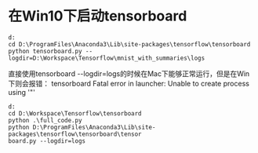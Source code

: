 # 在Win10下启动tensorboard

    d:
    cd D:\ProgramFiles\Anaconda3\Lib\site-packages\tensorflow\tensorboard
    python tensorboard.py --logdir=D:\Workspace\Tensorflow\mnist_with_summaries\logs

直接使用tensorboard --logdir=logs的时候在Mac下能够正常运行，但是在Win下则会报错：
tensorboard Fatal error in launcher: Unable to create process using '"'


    d:
    cd D:\Workspace\Tensorflow\tensorboard
    python .\full_code.py
    python D:\ProgramFiles\Anaconda3\Lib\site-packages\tensorflow\tensorboard\tensor
    board.py --logdir=logs